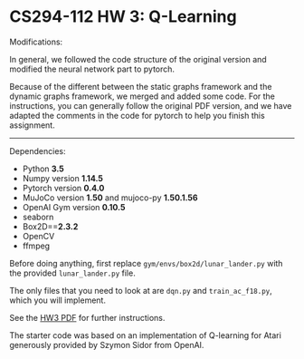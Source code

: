 # CS294-112 HW 3: Q-Learning

Modifications:

In general, we followed the code structure of the original version and modified the neural network part to pytorch. 

Because of the different between the static graphs framework and the dynamic graphs framework, we merged and added some code. For the instructions, you can generally follow the original PDF version, and we have adapted the comments in the code for pytorch to help you finish this assignment.

------

Dependencies:

 * Python **3.5**
 * Numpy version **1.14.5**
 * Pytorch version **0.4.0**
 * MuJoCo version **1.50** and mujoco-py **1.50.1.56**
 * OpenAI Gym version **0.10.5**
 * seaborn
 * Box2D==**2.3.2**
 * OpenCV
 * ffmpeg

Before doing anything, first replace `gym/envs/box2d/lunar_lander.py` with the provided `lunar_lander.py` file.

The only files that you need to look at are `dqn.py` and `train_ac_f18.py`, which you will implement.

See the [HW3 PDF](./hw3_instructions.pdf) for further instructions.

The starter code was based on an implementation of Q-learning for Atari generously provided by Szymon Sidor from OpenAI.
